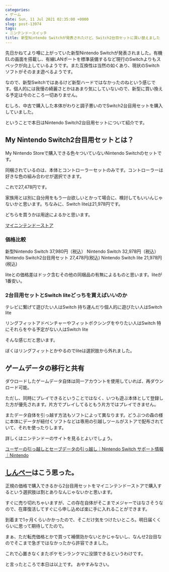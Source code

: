 ```yaml
---
categories:
- ゲーム
date: Sun, 11 Jul 2021 02:35:00 +0000
slug: post-13974
tags:
- ニンテンドースイッチ
title: 新型Nintendo Switchが発表されたけど、Switch2台目セットに買い替えました
---
```


先日かねてより噂に上がっていた新型Nintendo Switchが発表されました。有機ELの画面を搭載し、有線LANポートを標準装備するなど現行のSwitchよりもスペックが向上しているようです。また互換性は当然の如くあり、現状のSwitchソフトがそのまま遊べるようです。

なので、新型Switchではあるけど新型ハードではなかったのねという感じです。個人的には我慢の綺麗さとかはあまり気にしていないので、新型に買い換える予定は今のところ一切ありません。

むしろ、中古で購入した本体がわりと調子悪いのでSwitch2台目用セットを購入していました。

ということで本日はNintendo Switch2台目用セットについて紹介です。

<h2>My Nintendo Switch2台目用セットとは？</h2>
My Nintendo Storeで購入できる色々ついていないNintendo Switchのセットです。

同梱されているのは、本体とコントローラーセットのみです。コントローラーは好きな色の組み合わせが選択できます。

これで27,478円です。

家族用とは別に自分用をもう一台欲しいとかって場合に、検討してもいいんじゃないかと思います。ちなみに、Switch liteは21,978円です。

どちらを買うかは用途によるかと思います。

<a href="https://store-jp.nintendo.com/customize/switch-2nd/">マイニンテンドーストア</a>

<h3>価格比較</h3>

新型Nintendo Switch 37,980円（税込）
Nintendo Switch 32,978円（税込）
Nintendo Switch2台目用セット 27,478円(税込)
Nintendo Switch lite 21,978円(税込)

liteとの価格差はドック含むその他の同梱品の有無によるものと思います。liteが1番安い。

<h3>2台目用セットとSwitch liteどっちを買えばいいのか</h3>
テレビに繋げて遊びたい人はSwitch
持ち運んだり個人的に遊びたい人はSwitch lite

リングフィットアドベンチャーやフィットボクシングをやりたい人はSwitch
特にそれらをやる予定がない人はSwitch lite

そんな感じだと思います。

ぼくはリングフィットとかやるのでliteは選択肢から外れました。

<h2>ゲームデータの移行と共有</h2>
ダウロードしたゲームデータ自体は同一アカウントを使用していれば、再ダウンロード可能。

ただし、同時にプレイできるということではなく、いつも遊ぶ本体として登録した方が優先されます。片方でプレイしてるともう片方ではプレイできません。

またデータ自体を引っ越す方法もソフトによって異なります。どうぶつの森の様に本体にデータが紐付くソフトなどは専用の引越しツールがストアで配布されていて、それを使ったりします。

詳しくはニンテンドーのサイトを見るとよいでしょう。

<a href="https://www.nintendo.co.jp/support/switch/secondary/transfer.html">ユーザーの引っ越しとセーブデータの引っ越し｜Nintendo Switch サポート情報｜Nintendo</a>

<h2><a href="https://twitter.com/s_s_p_y">しんぺー</a>はこう思った。</h2>
正規の価格で購入できるから2台目用セットをマイニンテンドーストアで購入するという選択肢は割とありなんじゃないかと思います。

すぐに売り切れちゃいますが、この存在自体がそこまでメジャーではなさそうなので、在庫復活してすぐにら申し込めば楽に手に入れることができます。

到着まで1ヶ月くらいかかったので、そこだけ気をつけたいところ。明日届くくらいに思って期待してたので。

まぁ、ただ転売価格とかで買って補償効かないとかじゃないし、なんせ2台目なのでそこまで急ぎではなかったから許容できました。

これで心置きなくまたポケモンランクマに没頭できるというわけです。

と言ったところで本日は以上です。
おやすみなさい。